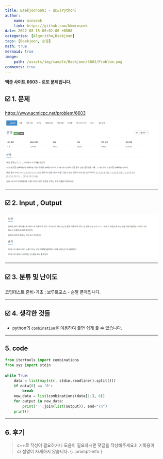 ```yaml
---
title: Baekjoon6603 - 로또(Python)
author: 
    name: minseok
    link: https://github.com/kkminseok
date: 2022-08-15 00:02:00 +0800
categories: [Algorithm,Baekjoon]
tags: [Baekjoon, 순열]
math: true
mermaid: true
image: 
    path: /assets/img/sample/Baekjoon/6603/Problem.png
comments: true
---
```


**백준 사이트 6603 - 로또 문제입니다.**

## ☑️ 1. 문제
<https://www.acmicpc.net/problem/6603>


![](/assets/img/sample/Baekjoon/6603/Problem.png)

-----  

## ☑️ 2. Input , Output
![](/assets/img/sample/Baekjoon/6603/input.png)


-----  

## ☑️ 3. 분류 및 난이도

코딩테스트 준비-기초 : 브루트포스 - 순열 문제입니다.

-----  

## ☑️ 4. 생각한 것들

- python의 `combination`을 이용하여 풀면 쉽게 풀 수 있습니다.




-----  

## 5. code

```python
from itertools import combinations
from sys import stdin

while True:
    data = list(map(str, stdin.readline().split()))
    if data[0] == '0':
        break
    new_data = list(combinations(data[1:], 6))
    for output in new_data:
        print(' '.join(list(output)), end="\n")
    print()


```

-----

## 6. 후기


> c++로 작성이 필요하거나 도움이 필요하시면 댓글을 작성해주세요.!! 기록용이라 설명이 자세하지 않습니다.
{: .prompt-info }